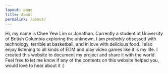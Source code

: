 ```yaml
---
layout: page
title: About
permalink: /about/
---
```


Hi, my name is Chee Yew Lim or Jonathan. Currently a student at University of British Columbia exploring the unknown. 
I am *probably* obsessed with technology, terrible at basketball, and in love with delicious food. I also enjoy listening to all kinds of EDM and play video games like it is my life. 
I created this website to document my project and share it with the world. Feel free to let me know if any of the contents on this website helped you, would love to hear about it :)